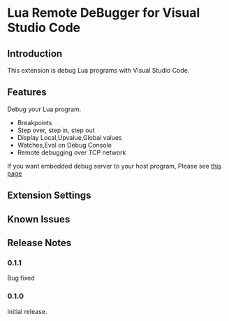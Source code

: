 # Lua Remote DeBugger for Visual Studio Code

## Introduction

This extension is debug Lua programs with Visual Studio Code.

## Features

Debug your Lua program.

* Breakpoints
* Step over, step in, step out
* Display Local,Upvalue,Global values
* Watches,Eval on Debug Console
* Remote debugging over TCP network


If you want embedded debug server to your host program, Please see [this page](https://github.com/satoren/LRDB)

## Extension Settings

## Known Issues


## Release Notes

### 0.1.1
Bug fixed

### 0.1.0

Initial release.
